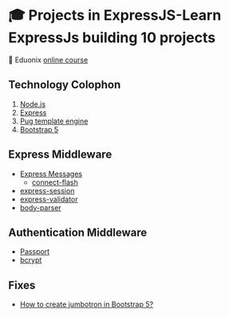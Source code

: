 # :mortar_board: Projects in ExpressJS-Learn ExpressJs building 10 projects

:link: Eduonix [online course][course]

## Technology Colophon

1. [Node.js](https://nodejs.org/en/)
2. [Express](https://expressjs.com/)
3. [Pug template engine](https://pugjs.org/api/getting-started.html)
4. [Bootstrap 5](https://getbootstrap.com/)

## Express Middleware

- [Express Messages](https://github.com/visionmedia/express-messages)
  - [connect-flash](https://github.com/jaredhanson/connect-flash)
- [express-session](https://www.npmjs.com/package/express-session)
- [express-validator](https://express-validator.github.io/docs/)
- [body-parser](http://expressjs.com/en/resources/middleware/body-parser.html)

## Authentication Middleware

- [Passport](https://www.passportjs.org/)
- [bcrypt](https://www.npmjs.com/package/bcryptjs)

## Fixes

- [How to create jumbotron in Bootstrap 5?](https://stackoverflow.com/questions/63141494/how-to-create-jumbotron-in-bootstrap-5)

[course]: https://www.eduonix.com/dashboard/Projects-in-ExpressJS-Learn-ExpressJs-building-10-projects
